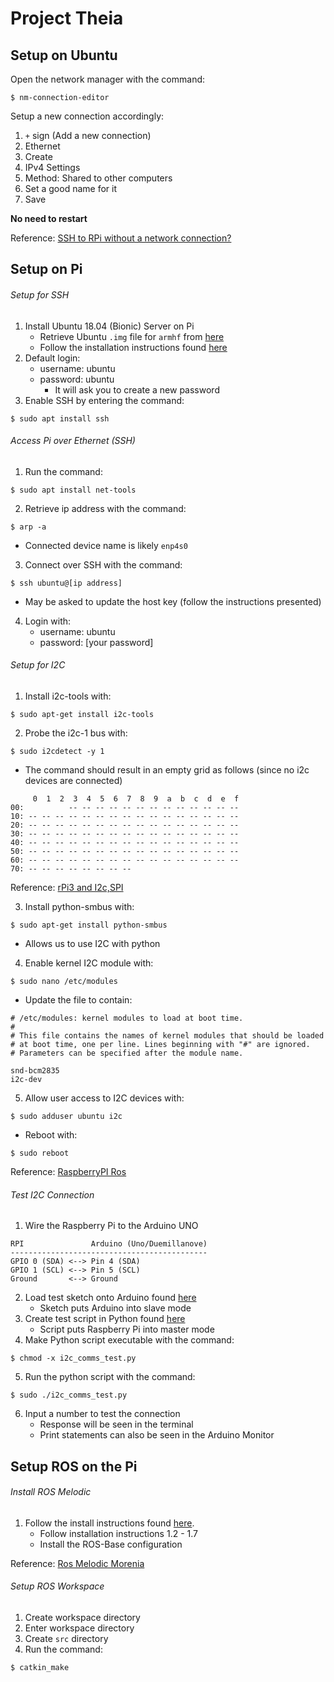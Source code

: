 # Project Theia

## Setup on Ubuntu
Open the network manager with the command: 
```
$ nm-connection-editor
```

Setup a new connection accordingly:
1. `+` sign (Add a new connection)
2. Ethernet
3. Create
4. IPv4 Settings
5. Method: Shared to other computers
6. Set a good name for it
7. Save

**No need to restart**

Reference: [SSH to RPi without a network connection?](https://raspberrypi.stackexchange.com/questions/3867/ssh-to-rpi-without-a-network-connection/53823#53823)

## Setup on Pi

###### Setup for SSH
1. Install Ubuntu 18.04 (Bionic) Server on Pi
   - Retrieve Ubuntu `.img` file for `armhf` from [here](https://wiki.ubuntu/com/ARM/RaspberryPi)
   - Follow the installation instructions found [here](https://www.raspberrypi.org/documentation/installation/installing-images/README.md)
2. Default login:
   - username: ubuntu
   - password: ubuntu
     - It will ask you to create a new password
3. Enable SSH by entering the command:
```
$ sudo apt install ssh
```

###### Access Pi over Ethernet (SSH)
1. Run the command:
```
$ sudo apt install net-tools
```
2. Retrieve ip address with the command: 
```
$ arp -a
```
   - Connected device name is likely `enp4s0`
3. Connect over SSH with the command:
```
$ ssh ubuntu@[ip address]
```
   - May be asked to update the host key (follow the instructions presented)
4. Login with:
   - username: ubuntu
   - password: [your password]

###### Setup for I2C
1. Install i2c-tools with:
```
$ sudo apt-get install i2c-tools
```
2. Probe the i2c-1 bus with:
```
$ sudo i2cdetect -y 1
```
   - The command should result in an empty grid as follows (since no i2c devices are connected)
```
     0  1  2  3  4  5  6  7  8  9  a  b  c  d  e  f
00:          -- -- -- -- -- -- -- -- -- -- -- -- -- 
10: -- -- -- -- -- -- -- -- -- -- -- -- -- -- -- -- 
20: -- -- -- -- -- -- -- -- -- -- -- -- -- -- -- -- 
30: -- -- -- -- -- -- -- -- -- -- -- -- -- -- -- -- 
40: -- -- -- -- -- -- -- -- -- -- -- -- -- -- -- -- 
50: -- -- -- -- -- -- -- -- -- -- -- -- -- -- -- -- 
60: -- -- -- -- -- -- -- -- -- -- -- -- -- -- -- -- 
70: -- -- -- -- -- -- -- --  
```

Reference: [rPi3 and I2c,SPI](https://ubuntu-mate.community/t/rpi3-and-i2c-spi/4541)

3. Install python-smbus with:
```
$ sudo apt-get install python-smbus
```
   - Allows us to use I2C with python

4. Enable kernel I2C module with:
```
$ sudo nano /etc/modules
```
   - Update the file to contain:
```
# /etc/modules: kernel modules to load at boot time.
#
# This file contains the names of kernel modules that should be loaded
# at boot time, one per line. Lines beginning with "#" are ignored.
# Parameters can be specified after the module name.

snd-bcm2835
i2c-dev
```
5. Allow user access to I2C devices with:
```
$ sudo adduser ubuntu i2c
```
   - Reboot with:
```
$ sudo reboot
```

Reference: [RaspberryPI Ros](http://www.takktile.com/tutorial:raspberrypi-ros)

###### Test I2C Connection
1. Wire the Raspberry Pi to the Arduino UNO
```
RPI               Arduino (Uno/Duemillanove)
--------------------------------------------
GPIO 0 (SDA) <--> Pin 4 (SDA)
GPIO 1 (SCL) <--> Pin 5 (SCL)
Ground       <--> Ground
```
2. Load test sketch onto Arduino found [here](archive/arduino_client_test/arduino_client_test.ino)
   - Sketch puts Arduino into slave mode
3. Create test script in Python found [here](archive/i2c_comms_test.py)
   - Script puts Raspberry Pi into master mode
4. Make Python script executable with the command:
```
$ chmod -x i2c_comms_test.py
```
5. Run the python script with the command:
```
$ sudo ./i2c_comms_test.py
```
6. Input a number to test the connection
   - Response will be seen in the terminal
   - Print statements can also be seen in the Arduino Monitor

## Setup ROS on the Pi

###### Install ROS Melodic
1. Follow the install instructions found [here](http://wiki.ros.org/melodic/Installation/Ubuntu).
   - Follow installation instructions 1.2 - 1.7
   - Install the ROS-Base configuration

Reference: [Ros Melodic Morenia](https://http://wiki.ros.org/melodic#Platforms)

###### Setup ROS Workspace
1. Create workspace directory
2. Enter workspace directory
3. Create `src` directory
4. Run the command:
```
$ catkin_make
```

